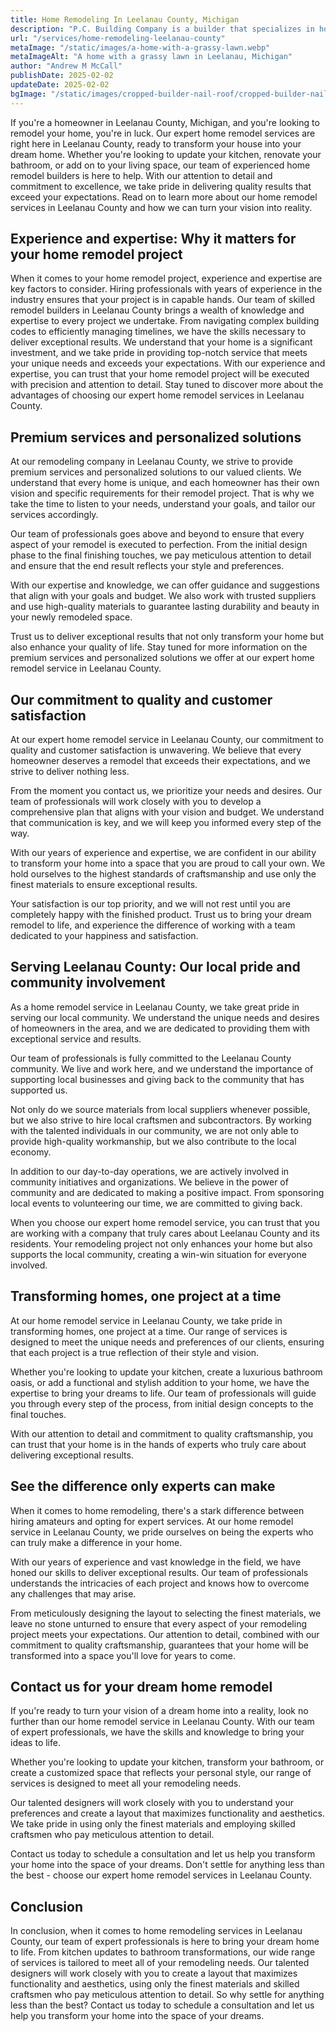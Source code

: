 ```yaml
---
title: Home Remodeling In Leelanau County, Michigan
description: "P.C. Building Company is a builder that specializes in home remodels in Leelanau County, Michigan"
url: "/services/home-remodeling-leelanau-county"
metaImage: "/static/images/a-home-with-a-grassy-lawn.webp"
metaImageAlt: "A home with a grassy lawn in Leelanau, Michigan"
author: "Andrew M McCall"
publishDate: 2025-02-02
updateDate: 2025-02-02
bgImage: "/static/images/cropped-builder-nail-roof/cropped-builder-nail-roof-1280-720.jpg"
---
```


If you're a homeowner in Leelanau County, Michigan, and you're looking to remodel your home, you're in luck. Our expert home remodel services are right here in Leelanau County, ready to transform your house into your dream home. Whether you're looking to update your kitchen, renovate your bathroom, or add on to your living space, our team of experienced home remodel builders is here to help. With our attention to detail and commitment to excellence, we take pride in delivering quality results that exceed your expectations. Read on to learn more about our home remodel services in Leelanau County and how we can turn your vision into reality.

##  Experience and expertise: Why it matters for your home remodel project

When it comes to your home remodel project, experience and expertise are key factors to consider. Hiring professionals with years of experience in the industry ensures that your project is in capable hands. Our team of skilled remodel builders in Leelanau County brings a wealth of knowledge and expertise to every project we undertake. From navigating complex building codes to efficiently managing timelines, we have the skills necessary to deliver exceptional results. We understand that your home is a significant investment, and we take pride in providing top-notch service that meets your unique needs and exceeds your expectations. With our experience and expertise, you can trust that your home remodel project will be executed with precision and attention to detail. Stay tuned to discover more about the advantages of choosing our expert home remodel services in Leelanau County.

## Premium services and personalized solutions

At our remodeling company in Leelanau County, we strive to provide premium services and personalized solutions to our valued clients. We understand that every home is unique, and each homeowner has their own vision and specific requirements for their remodel project. That is why we take the time to listen to your needs, understand your goals, and tailor our services accordingly.

Our team of professionals goes above and beyond to ensure that every aspect of your remodel is executed to perfection. From the initial design phase to the final finishing touches, we pay meticulous attention to detail and ensure that the end result reflects your style and preferences.

With our expertise and knowledge, we can offer guidance and suggestions that align with your goals and budget. We also work with trusted suppliers and use high-quality materials to guarantee lasting durability and beauty in your newly remodeled space.

Trust us to deliver exceptional results that not only transform your home but also enhance your quality of life. Stay tuned for more information on the premium services and personalized solutions we offer at our expert home remodel service in Leelanau County.

## Our commitment to quality and customer satisfaction

At our expert home remodel service in Leelanau County, our commitment to quality and customer satisfaction is unwavering. We believe that every homeowner deserves a remodel that exceeds their expectations, and we strive to deliver nothing less.

From the moment you contact us, we prioritize your needs and desires. Our team of professionals will work closely with you to develop a comprehensive plan that aligns with your vision and budget. We understand that communication is key, and we will keep you informed every step of the way.

With our years of experience and expertise, we are confident in our ability to transform your home into a space that you are proud to call your own. We hold ourselves to the highest standards of craftsmanship and use only the finest materials to ensure exceptional results.

Your satisfaction is our top priority, and we will not rest until you are completely happy with the finished product. Trust us to bring your dream remodel to life, and experience the difference of working with a team dedicated to your happiness and satisfaction.

## Serving Leelanau County: Our local pride and community involvement

As a home remodel service in Leelanau County, we take great pride in serving our local community. We understand the unique needs and desires of homeowners in the area, and we are dedicated to providing them with exceptional service and results.

Our team of professionals is fully committed to the Leelanau County community. We live and work here, and we understand the importance of supporting local businesses and giving back to the community that has supported us.

Not only do we source materials from local suppliers whenever possible, but we also strive to hire local craftsmen and subcontractors. By working with the talented individuals in our community, we are not only able to provide high-quality workmanship, but we also contribute to the local economy.

In addition to our day-to-day operations, we are actively involved in community initiatives and organizations. We believe in the power of community and are dedicated to making a positive impact. From sponsoring local events to volunteering our time, we are committed to giving back.

When you choose our expert home remodel service, you can trust that you are working with a company that truly cares about Leelanau County and its residents. Your remodeling project not only enhances your home but also supports the local community, creating a win-win situation for everyone involved.

## Transforming homes, one project at a time

At our home remodel service in Leelanau County, we take pride in transforming homes, one project at a time. Our range of services is designed to meet the unique needs and preferences of our clients, ensuring that each project is a true reflection of their style and vision.

Whether you're looking to update your kitchen, create a luxurious bathroom oasis, or add a functional and stylish addition to your home, we have the expertise to bring your dreams to life. Our team of professionals will guide you through every step of the process, from initial design concepts to the final touches.

With our attention to detail and commitment to quality craftsmanship, you can trust that your home is in the hands of experts who truly care about delivering exceptional results. 

## See the difference only experts can make

When it comes to home remodeling, there's a stark difference between hiring amateurs and opting for expert services. At our home remodel service in Leelanau County, we pride ourselves on being the experts who can truly make a difference in your home.

With our years of experience and vast knowledge in the field, we have honed our skills to deliver exceptional results. Our team of professionals understands the intricacies of each project and knows how to overcome any challenges that may arise.

From meticulously designing the layout to selecting the finest materials, we leave no stone unturned to ensure that every aspect of your remodeling project meets your expectations. Our attention to detail, combined with our commitment to quality craftsmanship, guarantees that your home will be transformed into a space you'll love for years to come.

## Contact us for your dream home remodel

If you're ready to turn your vision of a dream home into a reality, look no further than our home remodel service in Leelanau County. With our team of expert professionals, we have the skills and knowledge to bring your ideas to life.

Whether you're looking to update your kitchen, transform your bathroom, or create a customized space that reflects your personal style, our range of services is designed to meet all your remodeling needs.

Our talented designers will work closely with you to understand your preferences and create a layout that maximizes functionality and aesthetics. We take pride in using only the finest materials and employing skilled craftsmen who pay meticulous attention to detail.

Contact us today to schedule a consultation and let us help you transform your home into the space of your dreams. Don't settle for anything less than the best - choose our expert home remodel services in Leelanau County.

## Conclusion

In conclusion, when it comes to home remodeling services in Leelanau County, our team of expert professionals is here to bring your dream home to life. From kitchen updates to bathroom transformations, our wide range of services is tailored to meet all of your remodeling needs. Our talented designers will work closely with you to create a layout that maximizes functionality and aesthetics, using only the finest materials and skilled craftsmen who pay meticulous attention to detail. So why settle for anything less than the best? Contact us today to schedule a consultation and let us help you transform your home into the space of your dreams.